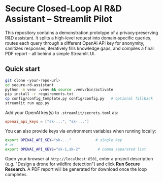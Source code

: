 
# Secure Closed-Loop AI R&D Assistant – Streamlit Pilot

This repository contains a demonstration prototype of a privacy‑preserving R&D assistant.
It splits a high‑level request into domain‑specific queries, routes each query through a
different OpenAI API key for anonymity, sanitizes responses, iteratively fills knowledge gaps,
and compiles a final PDF report – all behind a simple Streamlit UI.

## Quick start

```bash
git clone <your‑repo‑url>
cd secure-rd-assistant
python -m venv .venv && source .venv/bin/activate
pip install -r requirements.txt
cp config/config_template.py config/config.py   # optional fallback
streamlit run app.py
```

Add your OpenAI key(s) to `.streamlit/secrets.toml` as:

```toml
openai_api_keys = ["sk-...", "sk-..."]
```

You can also provide keys via environment variables when running locally:

```bash
export OPENAI_API_KEY="sk-..."           # single key
# or
export OPENAI_API_KEYS="sk-1,sk-2"        # comma separated list
```

Open your browser at `http://localhost:8501`, enter a project description
(e.g. "Design a drone for wildfire detection") and click **Run Secure Research**.
A PDF report will be generated for download once the loop completes.
